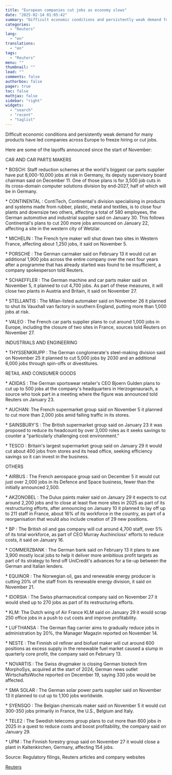 ```yaml
---
title: "European companies cut jobs as economy slows"
date: "2025-02-14 01:05:42"
summary: "Difficult economic conditions and persistently weak demand for many products have led companies across Europe to freeze hiring or cut jobs.Here are some of the layoffs announced since the start of November:CAR AND CAR PARTS MAKERS* BOSCH: Staff reduction schemes at the world's biggest car parts supplier have put 8,000-10,000..."
categories:
  - "Reuters"
lang:
  - "en"
translations:
  - "en"
tags:
  - "Reuters"
menu: ""
thumbnail: ""
lead: ""
comments: false
authorbox: false
pager: true
toc: false
mathjax: false
sidebar: "right"
widgets:
  - "search"
  - "recent"
  - "taglist"
---
```


Difficult economic conditions and persistently weak demand for many products have led companies across Europe to freeze hiring or cut jobs.

Here are some of the layoffs announced since the start of November:

CAR AND CAR PARTS MAKERS

\* BOSCH: Staff reduction schemes at the world's biggest car parts supplier have put 8,000-10,000 jobs at risk in Germany, its deputy supervisory board chairman said on December 11. One of those plans is for 3,500 job cuts in its cross-domain computer solutions division by end-2027, half of which will be in Germany.

\* CONTINENTAL : ContiTech, Continental's division specialising in products and systems made from rubber, plastic, metal and textiles, is to close four plants and downsize two others, affecting a total of 580 employees, the German automotive and industrial supplier said on January 30. This follows Continental's plans to cut 200 more jobs announced on January 22, affecting a site in the western city of Wetzlar.

\* MICHELIN : The French tyre maker will shut down two sites in Western France, affecting about 1,250 jobs, it said on November 5.

\* PORSCHE : The German carmaker said on February 13 it would cut an additional 1,900 jobs across the entire company over the next four years after a programme that has already started was found to be insufficient, a company spokesperson told Reuters.

\* SCHAEFFLER : The German machine and car parts maker said on November 5, it planned to cut 4,700 jobs. As part of these measures, it will close two plants in Austria and Britain, it said on November 27.

\* STELLANTIS : The Milan-listed automaker said on November 26 it planned to shut its Vauxhall van factory in southern England, putting more than 1,000 jobs at risk.

\* VALEO : The French car parts supplier plans to cut around 1,000 jobs in Europe, including the closure of two sites in France, sources told Reuters on November 27.

INDUSTRIALS AND ENGINEERING

\* THYSSENKRUPP : The German conglomerate's steel-making division said on November 25 it planned to cut 5,000 jobs by 2030 and an additional 6,000 jobs through spin-offs or divestitures.

RETAIL AND CONSUMER GOODS

\* ADIDAS : The German sportswear retailer's CEO Bjoern Gulden plans to cut up to 500 jobs at the company's headquarters in Herzogenaurach, a source who took part in a meeting where the figure was announced told Reuters on January 23.

\* AUCHAN: The French supermarket group said on November 5 it planned to cut more than 2,000 jobs amid falling traffic in its stores.

\* SAINSBURY'S : The British supermarket group said on January 23 it was proposed to reduce its headcount by over 3,000 roles as it seeks savings to counter a "particularly challenging cost environment."

\* TESCO : Britain's largest supermarket group said on January 29 it would cut about 400 jobs from stores and its head office, seeking efficiency savings so it can invest in the business.

OTHERS

\* AIRBUS : The French aerospace group said on December 5 it would cut just over 2,000 jobs in its Defence and Space business, fewer than the initially announced 2,500.

\* AKZONOBEL : The Dulux paints maker said on January 29 it expects to cut around 2,200 jobs and to close at least five more sites in 2025 as part of its restructuring efforts, after announcing on January 10 it planned to lay off up to 211 staff in France, about 16% of its workforce in the country, as part of a reorganisation that would also include creation of 29 new positions.

\* BP : The British oil and gas company will cut around 4,700 staff, over 5% of its total workforce, as part of CEO Murray Auchincloss' efforts to reduce costs, it said on January 16.

\* COMMERZBANK : The German bank said on February 13 it plans to axe 3,900 mostly local jobs to help it deliver more ambitious profit targets as part of its strategy to fend off UniCredit's advances for a tie-up between the German and Italian lenders.

\* EQUINOR : The Norwegian oil, gas and renewable energy producer is cutting 20% of the staff from its renewable energy division, it said on November 21.

\* IDORSIA : The Swiss pharmaceutical company said on November 27 it would shed up to 270 jobs as part of its restructuring efforts.

\* KLM: The Dutch wing of Air France KLM said on January 29 it would scrap 250 office jobs in a push to cut costs and improve profitability.

\* LUFTHANSA : The German flag carrier aims to gradually reduce jobs in administration by 20%, the Manager Magazin reported on November 14.

\* NESTE : The Finnish oil refiner and biofuel maker will cut around 600 positions as excess supply in the renewable fuel market caused a slump in quarterly core profit, the company said on February 13.

\* NOVARTIS : The Swiss drugmaker is closing German biotech firm MorphoSys, acquired at the start of 2024, German news outlet WirtschaftsWoche reported on December 19, saying 330 jobs would be affected.

\* SMA SOLAR : The German solar power parts supplier said on November 13 it planned to cut up to 1,100 jobs worldwide.

\* SYENSQO : The Belgian chemicals maker said on November 5 it would cut 300-350 jobs primarily in France, the U.S., Belgium and Italy.

\* TELE2 : The Swedish telecoms group plans to cut more than 600 jobs in 2025 in a quest to reduce costs and boost profitability, the company said on January 29.

\* UPM : The Finnish forestry group said on November 27 it would close a plant in Kaltenkirchen, Germany, affecting 154 jobs.

Source: Regulatory filings, Reuters articles and company websites

[Reuters](https://www.tradingview.com/news/reuters.com,2025:newsml_L8N3P421Z:0-european-companies-cut-jobs-as-economy-slows/)
